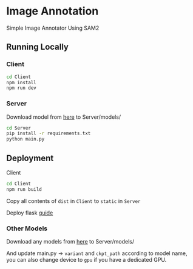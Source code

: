 # Image Annotation
Simple Image Annotator Using SAM2

## Running Locally 

### Client 

```bash
cd Client
npm install
npm run dev
```
### Server 

Download model from [here](https://huggingface.co/facebook/sam2-hiera-tiny) to Server/models/

```bash
cd Server
pip install -r requirements.txt
python main.py
```
    
## Deployment

Client

```bash
cd Client
npm run build
```

Copy all contents of `dist` in `Client` to `static` in `Server`

Deploy flask [guide](https://flask.palletsprojects.com/en/stable/deploying/)

### Other Models

Download any models from [here](https://huggingface.co/models?other=arxiv:2408.00714&sort=trending&search=facebook%2Fsam2-hiera) to Server/models/

And update main.py -> `variant` and `ckpt_path` according to model name, you can also change device to `gpu` if you have a dedicated GPU.
